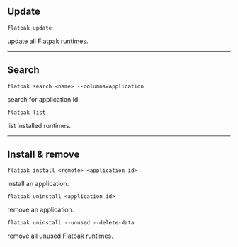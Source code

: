 ## Update

```
flatpak update
```

update all Flatpak runtimes.

___

## Search

```
flatpak search <name> --columns=application
```

search for application id.

```
flatpak list
```

list installed runtimes.

___

## Install & remove

```
flatpak install <remote> <application id>
```

install an application.

```
flatpak uninstall <application id>
```

remove an application.

```
flatpak uninstall --unused --delete-data
```

remove all unused Flatpak runtimes.